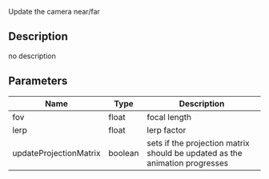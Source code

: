 Update the camera near/far



## Description
no description
## Parameters

<table>
<thead>
	<tr>
		<th>Name</th>
		<th>Type</th>
		<th>Description</th>
	</tr>
</thead>
<tr>
	<td>fov</td>
	<td><div class='bg-yellow-800 px-2 py-px text-white rounded-sm'>float</div></td>
	<td>focal length</td>
</tr>
<tr>
	<td>lerp</td>
	<td><div class='bg-yellow-800 px-2 py-px text-white rounded-sm'>float</div></td>
	<td>lerp factor</td>
</tr>
<tr>
	<td>updateProjectionMatrix</td>
	<td><div class='bg-emerald-800 px-2 py-px text-white rounded-sm'>boolean</div></td>
	<td>sets if the projection matrix should be updated as the animation progresses</td>
</tr>
</table>